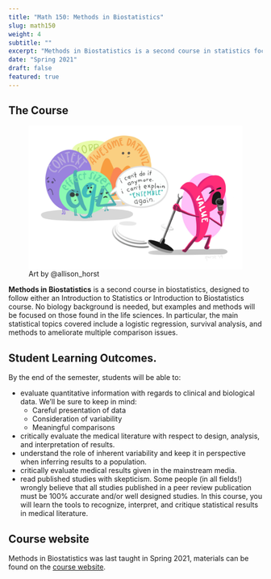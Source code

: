 ```yaml
---
title: "Math 150: Methods in Biostatistics"
slug: math150
weight: 4
subtitle: ""
excerpt: "Methods in Biostatistics is a second course in statistics focused on topics and data found in the life sciences.  No biological background is needed, but interest in the life sciences is important."
date: "Spring 2021"
draft: false
featured: true
---
```


## The Course

<figure>
<img src="p_value_mic_hog.jpg" align="right">
<figcaption>Art by @allison_horst</figcaption>
</figure>

**Methods in Biostatistics** is a second course in biostatistics, designed to follow either an Introduction to Statistics or Introduction to Biostatistics course.  No biology background is needed, but examples and methods will be focused on those found in the life sciences.  In particular, the main statistical topics covered include a logistic regression, survival analysis, and methods to ameliorate multiple comparison issues.  


## Student Learning Outcomes.
By the end of the semester, students will be able to:

* evaluate quantitative information with regards to clinical and biological data. We’ll be sure to keep in mind:
   - Careful presentation of data
   - Consideration of variability
   - Meaningful comparisons
* critically evaluate the medical literature with respect to design, analysis, and interpretation of results.
* understand the role of inherent variability and keep it in perspective when inferring results to a population.
* critically evaluate medical results given in the mainstream media.
* read published studies with skepticism. Some people (in all fields!) wrongly believe that all studies published in a peer review publication must be 100% accurate and/or well designed studies. In this course, you will learn the tools to recognize, interpret, and critique statistical results in medical literature.


## Course website

Methods in Biostatistics was last taught in Spring 2021, materials can be found on the <a href = "https://research.pomona.edu/johardin/math150s21/" target = "_blank">course website</a>.

